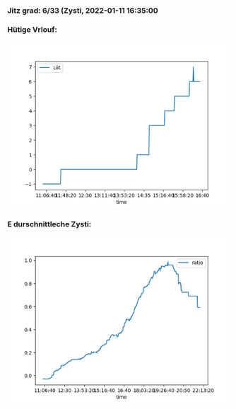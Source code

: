 ### Jitz grad: 6/33 (Zysti, 2022-01-11 16:35:00

### Hütige Vrlouf:
![Graph](Today.png)

### E durschnittleche Zysti:
![Graph](Zysti.png)